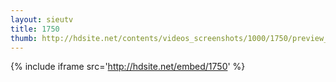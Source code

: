 ```yaml
---
layout: sieutv
title: 1750
thumb: http://hdsite.net/contents/videos_screenshots/1000/1750/preview_360p.mp4.jpg
---
```

{% include iframe src='http://hdsite.net/embed/1750' %}
 
